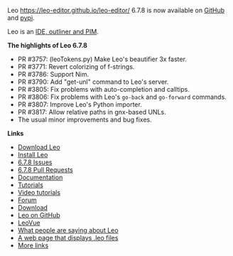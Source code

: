 Leo https://leo-editor.github.io/leo-editor/ 6.7.8 is now available on [GitHub](https://github.com/leo-editor/leo-editor/releases) and [pypi](https://pypi.org/project/leo/).

Leo is an [IDE, outliner and PIM](https://leo-editor.github.io/leo-editor/preface.html).

**The highlights of Leo 6.7.8**

- PR #3757: (leoTokens.py) Make Leo's beautifier 3x faster.
- PR #3771: Revert colorizing of f-strings.
- PR #3786: Support Nim.
- PR #3790: Add "get-unl" command to Leo's server.
- PR #3805: Fix problems with auto-completion and calltips.
- PR #3806: Fix problems with Leo's `go-back` and `go-forward` commands.
- PR #3807: Improve Leo's Python importer.
- PR #3817: Allow relative paths in gnx-based UNLs.
- The usual minor improvements and bug fixes.

**Links**

- [Download Leo](https://leo-editor.github.io/leo-editor/download.html)
- [Install Leo](https://leo-editor.github.io/leo-editor/installing.html)
- [6.7.8 Issues](https://github.com/leo-editor/leo-editor/issues?q=is%3Aissue+milestone%3A6.7.8+)
- [6.7.8 Pull Requests](https://github.com/leo-editor/leo-editor/pulls?q=is%3Apr+milestone%3A6.7.8)
- [Documentation](https://leo-editor.github.io/leo-editor/leo_toc.html)
- [Tutorials](https://leo-editor.github.io/leo-editor/tutorial.html)
- [Video tutorials](https://leo-editor.github.io/leo-editor/screencasts.html)
- [Forum](http://groups.google.com/group/leo-editor)
- [Download](http://sourceforge.net/projects/leo/files/)
- [Leo on GitHub](https://github.com/leo-editor/leo-editor)
- [LeoVue](https://github.com/kaleguy/leovue#leo-vue)
- [What people are saying about Leo](https://leo-editor.github.io/leo-editor/testimonials.html)
- [A web page that displays .leo files](https://leo-editor.github.io/leo-editor/load-leo.html)
- [More links](https://leo-editor.github.io/leo-editor/leoLinks.html)
